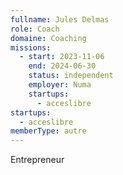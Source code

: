 ```yaml
---
fullname: Jules Delmas
role: Coach
domaine: Coaching
missions:
  - start: 2023-11-06
    end: 2024-06-30
    status: independent
    employer: Numa
    startups:
      - acceslibre
startups:
  - acceslibre
memberType: autre
---
```

Entrepreneur